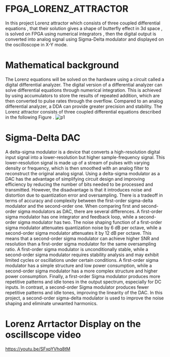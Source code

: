 # FPGA_LORENZ_ATTRACTOR
In this project Lorenz attractor which consists of three coupled differential equations , that their solution gives a shape of butterfly effect in 3d space , is solved on FPGA using numerical integrators , then the digital output is converted into analog signal using Sigma-Delta modulator and displayed on the oscilloscope in X-Y mode.

# Mathematical background 
The Lorenz equations will be solved on the hardware using a circuit called a digital differential analyzer. 
The digital version of a differential analyzer can solve differential equations through numerical integration. 
This is achieved by using accumulators to store the results of repeated addition, which are then converted to pulse rates through the overflow.
Compared to an analog differential analyzer, a DDA can provide greater precision and stability. 
The Lorenz attractor consists of three coupled differential equations described in the following Figure .
![p1](https://github.com/amrkhalid-star902/FPGA_LORENZ_ATTRACTOR/assets/84184457/12e6e2d1-0cdc-4f43-9a9d-1a39c859caba) 



# Sigma-Delta DAC

A delta-sigma modulator is a device that converts a high-resolution digital input signal into a lower-resolution but higher sample-frequency signal. 
This lower-resolution signal is made up of a stream of pulses with varying density or frequency, 
which is then smoothed with an analog filter to reconstruct the original analog signal. Using a delta-sigma modulator as a DAC has the advantage of simplifying circuit design and 
improving efficiency by reducing the number of bits needed to be processed and transmitted. However, the disadvantage is that it introduces noise and distortion due to quantization error and oversampling. 
There is a tradeoff in terms of accuracy and complexity between the first-order sigma-delta modulator and the second-order one. When comparing first and second-order sigma modulators as DAC, there are several differences. A first-order sigma modulator has one integrator and feedback loop, while a second-order sigma modulator has two. The noise shaping function of a first-order sigma modulator attenuates quantization noise by 6 dB per octave, while a second-order sigma modulator attenuates it by 12 dB per octave. 
This means that a second-order sigma modulator can achieve higher SNR and resolution than a first-order sigma modulator for the same oversampling ratio.
A first-order sigma modulator is unconditionally stable, while a second-order sigma modulator requires stability analysis and may exhibit limited cycles or oscillations under certain conditions. 
A first-order sigma modulator has a simple structure and low power consumption, while a second-order sigma modulator has a more complex structure and higher power consumption. Finally, a first-order Sigma modulator produces more repetitive patterns and idle tones in the output spectrum, especially for DC inputs. In contrast, a second-order Sigma modulator produces fewer repetitive patterns and idle tones, improving the linearity of the DAC. In this project, a second-order sigma-delta modulator is used to improve the noise shaping and eliminate unwanted harmonics.

# Lorenz Arrtactor Display on the oscillscope video
https://youtu.be/SFxpYVhq8tM
 
